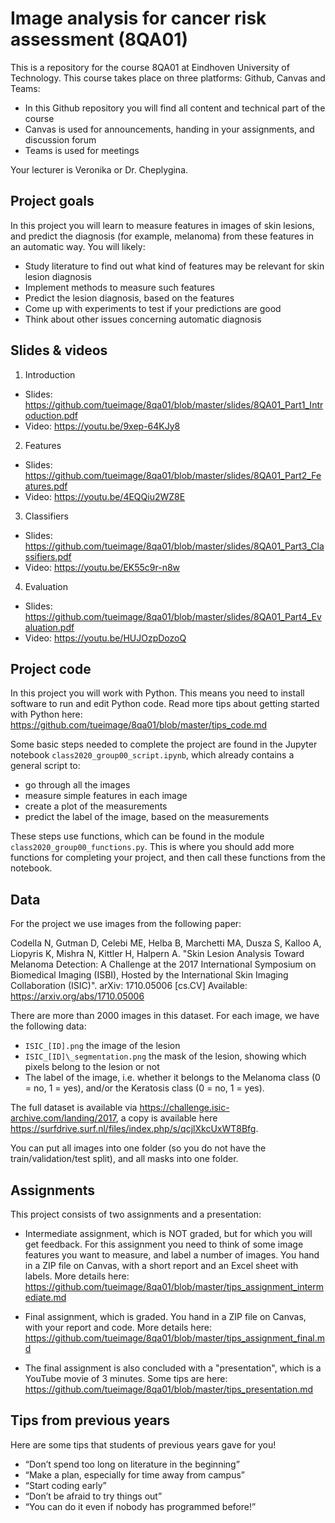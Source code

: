 # Image analysis for cancer risk assessment (8QA01)

This is a repository for the course 8QA01 at Eindhoven University of Technology. This course takes place on three platforms: Github, Canvas and Teams:

* In this Github repository you will find all content and technical part of the course
* Canvas is used for announcements, handing in your assignments, and discussion forum
* Teams is used for meetings 

Your lecturer is Veronika or Dr. Cheplygina. 

## Project goals

In this project you will learn to measure features in images of skin lesions, and predict the diagnosis (for example, melanoma) from these features in an automatic way. You will likely:
* Study literature to find out what kind of features may be relevant for skin lesion diagnosis
* Implement methods to measure such features
* Predict the lesion diagnosis, based on the features
* Come up with experiments to test if your predictions are good
* Think about other issues concerning automatic diagnosis

## Slides & videos

1. Introduction
* Slides: https://github.com/tueimage/8qa01/blob/master/slides/8QA01_Part1_Introduction.pdf
* Video: https://youtu.be/9xep-64KJy8 

2. Features
* Slides: https://github.com/tueimage/8qa01/blob/master/slides/8QA01_Part2_Features.pdf
* Video: https://youtu.be/4EQQiu2WZ8E

3. Classifiers
* Slides: https://github.com/tueimage/8qa01/blob/master/slides/8QA01_Part3_Classifiers.pdf
* Video: https://youtu.be/EK55c9r-n8w

4. Evaluation
* Slides: https://github.com/tueimage/8qa01/blob/master/slides/8QA01_Part4_Evaluation.pdf
* Video: https://youtu.be/HUJOzpDozoQ


## Project code

In this project you will work with Python. This means you need to install software to run and edit Python code. Read more tips about getting started with Python here: https://github.com/tueimage/8qa01/blob/master/tips_code.md 

Some basic steps needed to complete the project are found in the Jupyter notebook `class2020_group00_script.ipynb`, which already contains a general script to: 

* go through all the images
* measure simple features in each image
* create a plot of the measurements
* predict the label of the image, based on the measurements

These steps use functions, which can be found in the module `class2020_group00_functions.py`. This is where you should add more functions for completing your project, and then call these functions from the notebook. 

## Data

For the project we use images from the following paper:

Codella N, Gutman D, Celebi ME, Helba B, Marchetti MA, Dusza S, Kalloo A, Liopyris K, Mishra N, Kittler H, Halpern A. "Skin Lesion Analysis Toward Melanoma Detection: A Challenge at the 2017 International Symposium on Biomedical Imaging (ISBI), Hosted by the International Skin Imaging Collaboration (ISIC)". arXiv: 1710.05006 [cs.CV] Available: https://arxiv.org/abs/1710.05006


There are more than 2000 images in this dataset. For each image, we have the following data:

*	`ISIC_[ID].png` the image of the lesion
*	`ISIC_[ID]\_segmentation.png` the mask of the lesion, showing which pixels belong to the lesion or not
* The label of the image, i.e. whether it belongs to the Melanoma class (0 = no, 1 = yes), and/or the Keratosis class (0 = no, 1 = yes). 

The full dataset is available via https://challenge.isic-archive.com/landing/2017, a copy is available here https://surfdrive.surf.nl/files/index.php/s/qcjlXkcUxWT8Bfg.  

You can put all images into one folder (so you do not have the train/validation/test split), and all masks into one folder. 


## Assignments

This project consists of two assignments and a presentation:

* Intermediate assignment, which is NOT graded, but for which you will get feedback. For this assignment you need to think of some image features you want to measure, and label a number of images. You hand in a ZIP file on Canvas, with a short report and an Excel sheet with labels. More details here: https://github.com/tueimage/8qa01/blob/master/tips_assignment_intermediate.md

* Final assignment, which is graded. You hand in a ZIP file on Canvas, with your report and code. More details here: https://github.com/tueimage/8qa01/blob/master/tips_assignment_final.md

* The final assignment is also concluded with a "presentation", which is a YouTube movie of 3 minutes. Some tips are here: https://github.com/tueimage/8qa01/blob/master/tips_presentation.md

## Tips from previous years

Here are some tips that students of previous years gave for you! 

* “Don’t spend too long on literature in the beginning”
* “Make a plan, especially for time away from campus”
* “Start coding early”
* “Don’t be afraid to try things out”
* “You can do it even if nobody has programmed before!”

